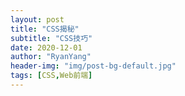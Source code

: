 ```yaml
---
layout: post
title: "CSS揭秘"
subtitle: "CSS技巧"
date: 2020-12-01
author: "RyanYang"
header-img: "img/post-bg-default.jpg"
tags: [CSS,Web前端]
---
```


